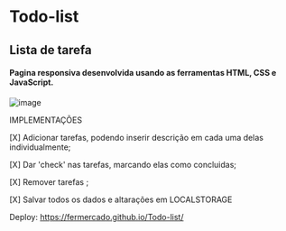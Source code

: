 # Todo-list

## Lista de tarefa

#### Pagina responsiva desenvolvida usando as ferramentas HTML, CSS e JavaScript.

![image](https://user-images.githubusercontent.com/88064355/164784898-3d8b4dc2-4175-43f5-834f-813fd4f4a6b1.png)

IMPLEMENTAÇÕES

[X] Adicionar tarefas, podendo inserir descrição em cada uma delas individualmente;

[X] Dar 'check' nas tarefas, marcando elas como concluidas;

[X] Remover tarefas ;

[X] Salvar todos os dados e altarações em LOCALSTORAGE

Deploy: https://fermercado.github.io/Todo-list/
